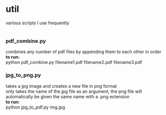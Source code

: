 # util
various scripts I use frequently <br><br>

### pdf_combine.py <br>
combines any number of pdf files by appending them to each other in order<br>
**to run:**<br>
python pdf_combine.py filename1.pdf filename2.pdf filename3.pdf

### jpg_to_png.py <br>
takes a jpg image and creates a new file in png format<br>
only takes the name of the jpg file as an argument, the png file will automatically be given the same name with a .png extension<br>
**to run:**<br>
python jpg_to_pdf.py img.jpg

